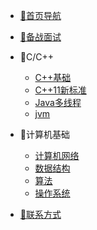
* [🚀首页导航](./HOME_PAGE.md)

* [🔨备战面试](./docs/Knowledge/面试经验/a-1备战面试.md)

* 📝C/C++
  
  * [C++基础](./docs/Knowledge/C++/b-1C++基础.md)
  * [C++11新标准](./docs/Knowledge/C++/b-2C++11新标准.md)
  * [Java多线程](./docs/Knowledge/C++/b-3Java多线程.md)
  * [jvm](./docs/Knowledge/C++/b-4jvm.md)

* 📝计算机基础

  * [计算机网络](./docs/Knowledge/计算机网络/c-1计算机网络.md)
  * [数据结构](./docs/Knowledge/数据结构/c-2数据结构.md)
  * [算法](./docs/Knowledge/算法/c-3算法.md)
  * [操作系统](./docs/Knowledge/操作系统/c-4操作系统.md)

* [🐝联系方式](./docs/Knowledge/面试经验/个人联系方式.md)



  

